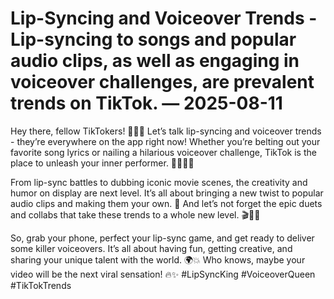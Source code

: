 # Lip-Syncing and Voiceover Trends - Lip-syncing to songs and popular audio clips, as well as engaging in voiceover challenges, are prevalent trends on TikTok. — 2025-08-11

Hey there, fellow TikTokers! 🎤💃🏼 Let’s talk lip-syncing and voiceover trends - they’re everywhere on the app right now! Whether you’re belting out your favorite song lyrics or nailing a hilarious voiceover challenge, TikTok is the place to unleash your inner performer. 💁🏻‍♀️🎶

From lip-sync battles to dubbing iconic movie scenes, the creativity and humor on display are next level. It’s all about bringing a new twist to popular audio clips and making them your own. 🌟 And let’s not forget the epic duets and collabs that take these trends to a whole new level. 🎬👯‍♂️

So, grab your phone, perfect your lip-sync game, and get ready to deliver some killer voiceovers. It’s all about having fun, getting creative, and sharing your unique talent with the world. 🌍💥 Who knows, maybe your video will be the next viral sensation! 🔥✨ #LipSyncKing #VoiceoverQueen #TikTokTrends